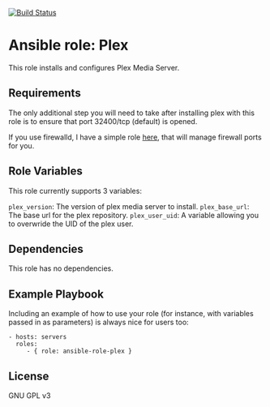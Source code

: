 [![Build Status](https://travis-ci.org/jhughes01/ansible-role-plex.svg?branch=master)](https://travis-ci.org/jhughes01/ansible-role-plex)

Ansible role: Plex
=========

This role installs and configures Plex Media Server.

Requirements
------------

The only additional step you will need to take after installing plex with this role is to ensure that port 32400/tcp (default) is opened. 

If you use firewalld, I have a simple role [here](https://github.com/jhughes01/ansible-role-firewalld), that will manage firewall ports for you.

Role Variables
--------------

This role currently supports 3 variables:

`plex_version`: The version of plex media server to install.
`plex_base_url`: The base url for the plex repository.
`plex_user_uid`: A variable allowing you to overwride the UID of the plex user.

Dependencies
------------

This role has no dependencies.

Example Playbook
----------------

Including an example of how to use your role (for instance, with variables passed in as parameters) is always nice for users too:

    - hosts: servers
      roles:
         - { role: ansible-role-plex }

License
-------

GNU GPL v3

